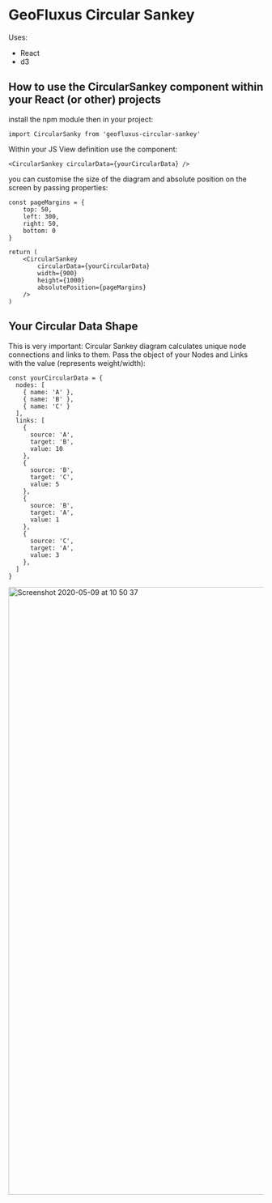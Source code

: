 # GeoFluxus Circular Sankey

Uses:

- React
- d3

## How to use the CircularSankey component within your React (or other) projects

install the npm module then in your project:

```
import CircularSanky from 'geofluxus-circular-sankey'
```

Within your JS View definition use the component:

```
<CircularSankey circularData={yourCircularData} />

```

you can customise the size of the diagram and absolute position on the screen by passing properties:

```
const pageMargins = {
    top: 50,
    left: 300,
    right: 50,
    bottom: 0
}

return (
    <CircularSankey
        circularData={yourCircularData}
        width={900}
        height={1000}
        absolutePosition={pageMargins}
    />
)

```

## Your Circular Data Shape

This is very important: Circular Sankey diagram calculates unique node connections and links to them. Pass the object of your Nodes and Links with the value (represents weight/width):

```
const yourCircularData = {
  nodes: [
    { name: 'A' },
    { name: 'B' },
    { name: 'C' }
  ],
  links: [
    {
      source: 'A',
      target: 'B',
      value: 10
    },
    {
      source: 'B',
      target: 'C',
      value: 5
    },
    {
      source: 'B',
      target: 'A',
      value: 1
    },
    {
      source: 'C',
      target: 'A',
      value: 3
    },
  ]
}
```

<img width="1201" alt="Screenshot 2020-05-09 at 10 50 37" src="https://user-images.githubusercontent.com/30931242/81470576-5487a180-91e3-11ea-86b5-27b95139b540.png">
